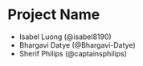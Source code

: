 # Project Name
- Isabel Luong (@isabel8190)
- Bhargavi Datye (@Bhargavi-Datye)
- Sherif Philips (@captainsphilips)
